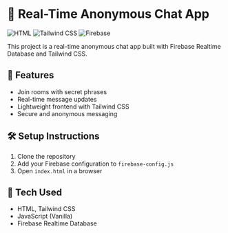 # 🔐 Real-Time Anonymous Chat App

![HTML](https://img.shields.io/badge/HTML-5-E34F26?logo=html5&logoColor=white)
![Tailwind CSS](https://img.shields.io/badge/TailwindCSS-2.2.19-06B6D4?logo=tailwindcss)
![Firebase](https://img.shields.io/badge/Firebase-Database-FFCA28?logo=firebase)

This project is a real-time anonymous chat app built with Firebase Realtime Database and Tailwind CSS.

## 🚀 Features
- Join rooms with secret phrases
- Real-time message updates
- Lightweight frontend with Tailwind CSS
- Secure and anonymous messaging

## 🛠 Setup Instructions
1. Clone the repository
2. Add your Firebase configuration to `firebase-config.js`
3. Open `index.html` in a browser

## 📁 Tech Used
- HTML, Tailwind CSS
- JavaScript (Vanilla)
- Firebase Realtime Database
